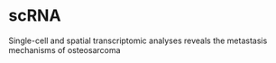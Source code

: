 # scRNA
Single-cell and spatial transcriptomic analyses reveals the metastasis mechanisms of osteosarcoma
